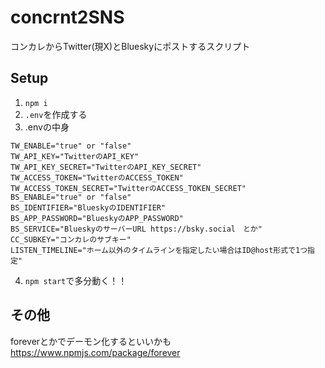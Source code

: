 # concrnt2SNS
コンカレからTwitter(現X)とBlueskyにポストするスクリプト


## Setup
1. `npm i`
2. `.env`を作成する
3. .envの中身

```env
TW_ENABLE="true" or "false"
TW_API_KEY="TwitterのAPI_KEY"
TW_API_KEY_SECRET="TwitterのAPI_KEY_SECRET"
TW_ACCESS_TOKEN="TwitterのACCESS_TOKEN"
TW_ACCESS_TOKEN_SECRET="TwitterのACCESS_TOKEN_SECRET"
BS_ENABLE="true" or "false"
BS_IDENTIFIER="BlueskyのIDENTIFIER"
BS_APP_PASSWORD="BlueskyのAPP_PASSWORD"
BS_SERVICE="BlueskyのサーバーURL https://bsky.social　とか"
CC_SUBKEY="コンカレのサブキー"
LISTEN_TIMELINE="ホーム以外のタイムラインを指定したい場合はID@host形式で1つ指定"
```
4. `npm start`で多分動く！！

## その他
foreverとかでデーモン化するといいかも  
https://www.npmjs.com/package/forever
